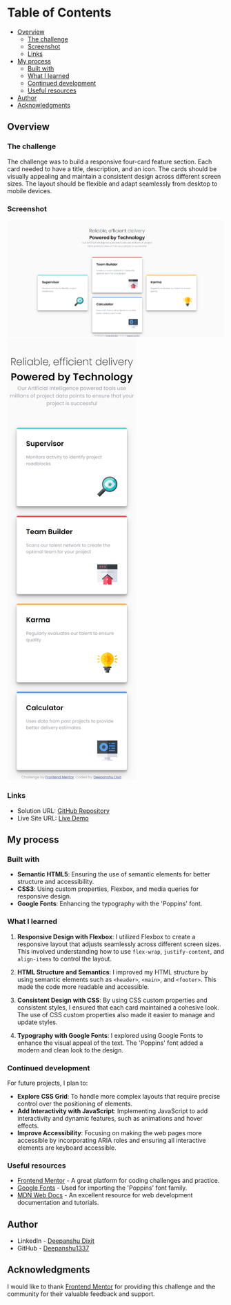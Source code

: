 # Table of Contents

- [Overview](#overview)
  - [The challenge](#the-challenge)
  - [Screenshot](#screenshot)
  - [Links](#links)
- [My process](#my-process)
  - [Built with](#built-with)
  - [What I learned](#what-i-learned)
  - [Continued development](#continued-development)
  - [Useful resources](#useful-resources)
- [Author](#author)
- [Acknowledgments](#acknowledgments)

## Overview

### The challenge

The challenge was to build a responsive four-card feature section. Each card needed to have a title, description, and an icon. The cards should be visually appealing and maintain a consistent design across different screen sizes. The layout should be flexible and adapt seamlessly from desktop to mobile devices.

### Screenshot

![Screenshot of the Four Card Feature Section](./design/desktop-preview.jpg)
![Screenshot of the Four Card Feature Section](./design/mobile-design.jpg)
### Links

- Solution URL: [GitHub Repository](https://github.com/Deepanshu1337/four-card-feature-section)
- Live Site URL: [Live Demo](https://four-card-challange.surge.sh)

## My process

### Built with

- **Semantic HTML5**: Ensuring the use of semantic elements for better structure and accessibility.
- **CSS3**: Using custom properties, Flexbox, and media queries for responsive design.
- **Google Fonts**: Enhancing the typography with the 'Poppins' font.

### What I learned

1. **Responsive Design with Flexbox**: I utilized Flexbox to create a responsive layout that adjusts seamlessly across different screen sizes. This involved understanding how to use `flex-wrap`, `justify-content`, and `align-items` to control the layout.
   
2. **HTML Structure and Semantics**: I improved my HTML structure by using semantic elements such as `<header>`, `<main>`, and `<footer>`. This made the code more readable and accessible.

3. **Consistent Design with CSS**: By using CSS custom properties and consistent styles, I ensured that each card maintained a cohesive look. The use of CSS custom properties also made it easier to manage and update styles.

4. **Typography with Google Fonts**: I explored using Google Fonts to enhance the visual appeal of the text. The 'Poppins' font added a modern and clean look to the design.

### Continued development

For future projects, I plan to:

- **Explore CSS Grid**: To handle more complex layouts that require precise control over the positioning of elements.
- **Add Interactivity with JavaScript**: Implementing JavaScript to add interactivity and dynamic features, such as animations and hover effects.
- **Improve Accessibility**: Focusing on making the web pages more accessible by incorporating ARIA roles and ensuring all interactive elements are keyboard accessible.

### Useful resources

- [Frontend Mentor](https://www.frontendmentor.io) - A great platform for coding challenges and practice.
- [Google Fonts](https://fonts.google.com/) - Used for importing the 'Poppins' font family.
- [MDN Web Docs](https://developer.mozilla.org/) - An excellent resource for web development documentation and tutorials.

## Author

- LinkedIn - [Deepanshu Dixit](https://www.linkedin.com/in/deepanshudixit280/)
- GitHub - [Deepanshu1337](https://github.com/Deepanshu1337)

## Acknowledgments

I would like to thank [Frontend Mentor](https://www.frontendmentor.io) for providing this challenge and the community for their valuable feedback and support.
